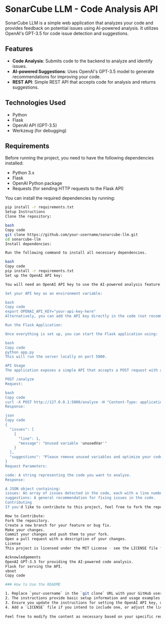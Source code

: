 # SonarCube LLM - Code Analysis API

SonarCube LLM is a simple web application that analyzes your code and provides feedback on potential issues using AI-powered analysis. It utilizes OpenAI's GPT-3.5 for code issue detection and suggestions.

## Features

- **Code Analysis**: Submits code to the backend to analyze and identify issues.
- **AI-powered Suggestions**: Uses OpenAI's GPT-3.5 model to generate recommendations for improving your code.
- **REST API**: Simple REST API that accepts code for analysis and returns suggestions.

## Technologies Used

- Python
- Flask
- OpenAI API (GPT-3.5)
- Werkzeug (for debugging)

## Requirements

Before running the project, you need to have the following dependencies installed:

- Python 3.x
- Flask
- OpenAI Python package
- Requests (for sending HTTP requests to the Flask API)

You can install the required dependencies by running:

```bash
pip install -r requirements.txt
Setup Instructions
Clone the repository:

bash
Copy code
git clone https://github.com/your-username/sonarcube-llm.git
cd sonarcube-llm
Install dependencies:

Run the following command to install all necessary dependencies.

bash
Copy code
pip install -r requirements.txt
Set up the OpenAI API key:

You will need an OpenAI API key to use the AI-powered analysis feature. If you don't have one, you can sign up on the OpenAI website.

Set your API key as an environment variable:

bash
Copy code
export OPENAI_API_KEY="your-api-key-here"
Alternatively, you can add the API key directly in the code (not recommended for production).

Run the Flask Application:

Once everything is set up, you can start the Flask application using:

bash
Copy code
python app.py
This will run the server locally on port 5000.

API Usage
The application exposes a simple API that accepts a POST request with a code snippet, analyzes it, and returns feedback.

POST /analyze
Request:

bash
Copy code
curl -X POST http://127.0.0.1:5000/analyze -H "Content-Type: application/json" -d "{\"code\": \"function unusedFunction() { let unusedVar = 42; console.log('Hello World!'); }\"}"
Response:

json
Copy code
{
  "issues": [
    {
      "line": 1,
      "message": "Unused variable 'unusedVar'"
    }
  ],
  "suggestions": "Please remove unused variables and optimize your code."
}
Request Parameters:

code: A string representing the code you want to analyze.
Response:

A JSON object containing:
issues: An array of issues detected in the code, each with a line number and a description.
suggestions: A general recommendation for fixing issues in the code.
Contributing
If you'd like to contribute to this project, feel free to fork the repository, make changes, and create a pull request. Contributions are always welcome!

How to Contribute:
Fork the repository.
Create a new branch for your feature or bug fix.
Make your changes.
Commit your changes and push them to your fork.
Open a pull request with a description of your changes.
License
This project is licensed under the MIT License - see the LICENSE file for details.

Acknowledgements
OpenAI GPT-3.5 for providing the AI-powered code analysis.
Flask for serving the API.
vbnet
Copy code

### How to Use the README

1. Replace `your-username` in the `git clone` URL with your GitHub username.
2. The instructions provide basic setup information and usage examples.
3. Ensure you update the instructions for setting the OpenAI API key, depending on how users should manage it.
4. Add a `LICENSE` file if you intend to include one, or adjust the licensing section as needed.
   
Feel free to modify the content as necessary based on your specific requirements!